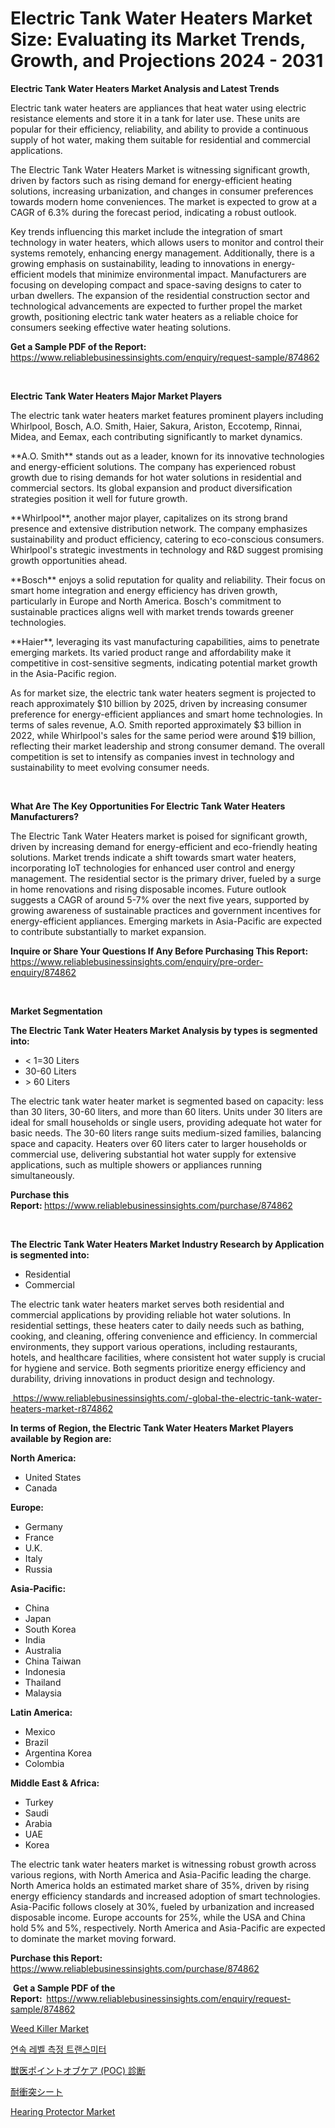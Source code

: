 <p><h1>Electric Tank Water Heaters Market Size: Evaluating its Market Trends, Growth, and Projections 2024 - 2031</h1></p><p><strong>Electric Tank Water Heaters Market Analysis and Latest Trends</strong></p>
<p><p>Electric tank water heaters are appliances that heat water using electric resistance elements and store it in a tank for later use. These units are popular for their efficiency, reliability, and ability to provide a continuous supply of hot water, making them suitable for residential and commercial applications.</p><p>The Electric Tank Water Heaters Market is witnessing significant growth, driven by factors such as rising demand for energy-efficient heating solutions, increasing urbanization, and changes in consumer preferences towards modern home conveniences. The market is expected to grow at a CAGR of 6.3% during the forecast period, indicating a robust outlook.</p><p>Key trends influencing this market include the integration of smart technology in water heaters, which allows users to monitor and control their systems remotely, enhancing energy management. Additionally, there is a growing emphasis on sustainability, leading to innovations in energy-efficient models that minimize environmental impact. Manufacturers are focusing on developing compact and space-saving designs to cater to urban dwellers. The expansion of the residential construction sector and technological advancements are expected to further propel the market growth, positioning electric tank water heaters as a reliable choice for consumers seeking effective water heating solutions.</p></p>
<p><strong>Get a Sample PDF of the Report:&nbsp;</strong> <a href="https://www.reliablebusinessinsights.com/enquiry/request-sample/874862">https://www.reliablebusinessinsights.com/enquiry/request-sample/874862</a></p>
<p>&nbsp;</p>
<p><strong>Electric Tank Water Heaters Major Market Players</strong></p>
<p><p>The electric tank water heaters market features prominent players including Whirlpool, Bosch, A.O. Smith, Haier, Sakura, Ariston, Eccotemp, Rinnai, Midea, and Eemax, each contributing significantly to market dynamics.</p><p>**A.O. Smith** stands out as a leader, known for its innovative technologies and energy-efficient solutions. The company has experienced robust growth due to rising demands for hot water solutions in residential and commercial sectors. Its global expansion and product diversification strategies position it well for future growth.</p><p>**Whirlpool**, another major player, capitalizes on its strong brand presence and extensive distribution network. The company emphasizes sustainability and product efficiency, catering to eco-conscious consumers. Whirlpool's strategic investments in technology and R&D suggest promising growth opportunities ahead.</p><p>**Bosch** enjoys a solid reputation for quality and reliability. Their focus on smart home integration and energy efficiency has driven growth, particularly in Europe and North America. Bosch's commitment to sustainable practices aligns well with market trends towards greener technologies.</p><p>**Haier**, leveraging its vast manufacturing capabilities, aims to penetrate emerging markets. Its varied product range and affordability make it competitive in cost-sensitive segments, indicating potential market growth in the Asia-Pacific region.</p><p>As for market size, the electric tank water heaters segment is projected to reach approximately $10 billion by 2025, driven by increasing consumer preference for energy-efficient appliances and smart home technologies. In terms of sales revenue, A.O. Smith reported approximately $3 billion in 2022, while Whirlpool's sales for the same period were around $19 billion, reflecting their market leadership and strong consumer demand. The overall competition is set to intensify as companies invest in technology and sustainability to meet evolving consumer needs.</p></p>
<p>&nbsp;</p>
<p><strong>What Are The Key Opportunities For Electric Tank Water Heaters Manufacturers?</strong></p>
<p><p>The Electric Tank Water Heaters market is poised for significant growth, driven by increasing demand for energy-efficient and eco-friendly heating solutions. Market trends indicate a shift towards smart water heaters, incorporating IoT technologies for enhanced user control and energy management. The residential sector is the primary driver, fueled by a surge in home renovations and rising disposable incomes. Future outlook suggests a CAGR of around 5-7% over the next five years, supported by growing awareness of sustainable practices and government incentives for energy-efficient appliances. Emerging markets in Asia-Pacific are expected to contribute substantially to market expansion.</p></p>
<p><strong>Inquire or Share Your Questions If Any Before Purchasing This Report:</strong> <a href="https://www.reliablebusinessinsights.com/enquiry/pre-order-enquiry/874862">https://www.reliablebusinessinsights.com/enquiry/pre-order-enquiry/874862</a></p>
<p>&nbsp;</p>
<p><strong>Market Segmentation</strong></p>
<p><strong>The Electric Tank Water Heaters Market Analysis by types is segmented into:</strong></p>
<p><ul><li>< 1=30 Liters</li><li>30-60 Liters</li><li>> 60 Liters</li></ul></p>
<p><p>The electric tank water heater market is segmented based on capacity: less than 30 liters, 30-60 liters, and more than 60 liters. Units under 30 liters are ideal for small households or single users, providing adequate hot water for basic needs. The 30-60 liters range suits medium-sized families, balancing space and capacity. Heaters over 60 liters cater to larger households or commercial use, delivering substantial hot water supply for extensive applications, such as multiple showers or appliances running simultaneously.</p></p>
<p><strong>Purchase this Report:&nbsp;</strong><a href="https://www.reliablebusinessinsights.com/purchase/874862">https://www.reliablebusinessinsights.com/purchase/874862</a></p>
<p>&nbsp;</p>
<p><strong>The Electric Tank Water Heaters Market Industry Research by Application is segmented into:</strong></p>
<p><ul><li>Residential</li><li>Commercial</li></ul></p>
<p><p>The electric tank water heaters market serves both residential and commercial applications by providing reliable hot water solutions. In residential settings, these heaters cater to daily needs such as bathing, cooking, and cleaning, offering convenience and efficiency. In commercial environments, they support various operations, including restaurants, hotels, and healthcare facilities, where consistent hot water supply is crucial for hygiene and service. Both segments prioritize energy efficiency and durability, driving innovations in product design and technology.</p></p>
<p><a href="https://www.reliablebusinessinsights.com/-global-the-electric-tank-water-heaters-market-r874862">&nbsp;https://www.reliablebusinessinsights.com/-global-the-electric-tank-water-heaters-market-r874862</a></p>
<p><strong>In terms of Region, the Electric Tank Water Heaters Market Players available by Region are:</strong></p>
<p>
    <p> <strong> North America: </strong>
        <ul>
            <li>United States</li>
            <li>Canada</li>
        </ul>
        </p> 
    <p> <strong> Europe: </strong>
        <ul>
            <li>Germany</li>
            <li>France</li>
            <li>U.K.</li>
            <li>Italy</li>
            <li>Russia</li>
        </ul>
        </p> 
    <p> <strong> Asia-Pacific: </strong>
        <ul>
            <li>China</li>
            <li>Japan</li>
            <li>South Korea</li>
            <li>India</li>
            <li>Australia</li>
            <li>China Taiwan</li>
            <li>Indonesia</li>
            <li>Thailand</li>
            <li>Malaysia</li>
        </ul>
        </p> 
    <p> <strong> Latin America: </strong>
        <ul>
            <li>Mexico</li>
            <li>Brazil</li>
            <li>Argentina Korea</li>
            <li>Colombia</li>
        </ul>
        </p> 
    <p> <strong> Middle East & Africa: </strong>
        <ul>
            <li>Turkey</li>
            <li>Saudi</li>
            <li>Arabia</li>
            <li>UAE</li>
            <li>Korea</li>
        </ul>
    </p>
    </p>
<p><p>The electric tank water heaters market is witnessing robust growth across various regions, with North America and Asia-Pacific leading the charge. North America holds an estimated market share of 35%, driven by rising energy efficiency standards and increased adoption of smart technologies. Asia-Pacific follows closely at 30%, fueled by urbanization and increased disposable income. Europe accounts for 25%, while the USA and China hold 5% and 5%, respectively. North America and Asia-Pacific are expected to dominate the market moving forward.</p></p>
<p><strong>Purchase this Report: </strong><a href="https://www.reliablebusinessinsights.com/purchase/874862">https://www.reliablebusinessinsights.com/purchase/874862</a></p>
<p>&nbsp;<strong>Get a Sample PDF of the Report:&nbsp;&nbsp;</strong><a href="https://www.reliablebusinessinsights.com/enquiry/request-sample/874862">https://www.reliablebusinessinsights.com/enquiry/request-sample/874862</a></p>
<p><strong></strong></p>
<p><p><a href="https://issuu.com/reportprime-2/docs/weed-killer-market-size-2030.pptx_03a557b2252a48">Weed Killer Market</a></p><p><a href="https://medium.com/@wallacbahrtyinger567686/%EC%84%B8%EA%B3%84-continuous-level-measurement-transmitter-market-%EC%9D%80-2024%EC%97%90%EC%84%9C-2031%EB%A1%9C-%EC%97%B0%ED%8F%89%EA%B7%A0-%EC%A6%9D%EA%B0%80%EC%9C%A8%EC%9D%84-%EB%B3%B4%EC%9D%BC-%EA%B2%83%EC%9C%BC%EB%A1%9C-%EC%98%88%EC%83%81%EB%90%A9%EB%8B%88%EB%8B%A4-30688b68732c">연속 레벨 측정 트랜스미터</a></p><p><a href="https://medium.com/@dfs4ff/veterinary-point-of-care-poc-diagnostics-b0b9b1fda939">獣医ポイントオブケア (POC) 診断</a></p><p><a href="https://medium.com/@dfs4ff/crash-resistance-seats-market-%E3%81%AF-%E3%82%B3%E3%82%B9%E3%83%88%E7%AE%A1%E7%90%86%E3%81%A8%E5%8A%B9%E7%8E%87%E5%90%91%E4%B8%8A%E3%82%92%E5%84%AA%E5%85%88%E3%81%97%E3%81%BE%E3%81%99-%E3%81%95%E3%82%89%E3%81%AB-%E5%A0%B1%E5%91%8A%E6%9B%B8%E3%81%AF%E5%B8%82%E5%A0%B4%E3%81%AE%E9%9C%80%E8%A6%81%E9%9D%A2%E3%81%A8%E4%BE%9B%E7%B5%A6%E9%9D%A2%E3%81%AE%E4%B8%A1%E6%96%B9%E3%82%92%E3%82%AB%E3%83%90%E3%83%BC%E3%81%97%E3%81%A6%E3%81%84%E3%81%BE%E3%81%99-crash-resistance-5505ea32d724">耐衝突シート</a></p><p><a href="https://medium.com/@anggimontokjleb_6541/hearing-protector-market-global-market-trends-and-market-forecast-2024-2031-594fe243a2ba">Hearing Protector Market</a></p></p>